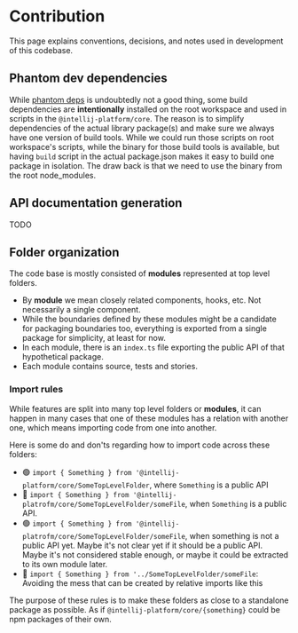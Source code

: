# Contribution

This page explains conventions, decisions, and notes used in development of this codebase.

## Phantom dev dependencies

While [phantom deps](https://rushjs.io/pages/advanced/phantom_deps/) is undoubtedly not a good thing, some build
dependencies are **intentionally** installed on the root workspace and used in scripts in the `@intellij-platform/core`.
The reason is to simplify dependencies of the actual library package(s) and make sure we always have one version of
build tools. While we could run those scripts on root workspace's scripts, while the binary for those build tools is
available, but having `build` script in the actual package.json makes it easy to build one package in isolation.
The draw back is that we need to use the binary from the root node_modules.

## API documentation generation

TODO

## Folder organization

The code base is mostly consisted of **modules** represented at top level folders.

- By **module** we mean closely related components, hooks, etc. Not necessarily a single component.
- While the boundaries defined by these modules might be a candidate for packaging boundaries too, everything
  is exported from a single package for simplicity, at least for now.
- In each module, there is an `index.ts` file exporting the public API of that hypothetical package.
- Each module contains source, tests and stories.

### Import rules

While features are split into many top level folders or **modules**, it can happen in many cases that one of these
modules has a relation with another one, which means importing code from one into another.

Here is some do and don'ts regarding how to import code across these folders:

- 🟢 `import { Something } from '@intellij-platform/core/SomeTopLevelFolder`, where `Something` is a public API
- 🔴 `import { Something } from '@intellij-platrofm/core/SomeTopLevelFolder/someFile`, when `Something` is a public API.
- 🟢 `import { Something } from '@intellij-platrofm/core/SomeTopLevelFolder/someFile`, when something is not
  a public API yet. Maybe it's not clear yet if it should be a public API. Maybe it's not considered stable enough,
  or maybe it could be extracted to its own module later.
- 🔴 `import { Something } from '../SomeTopLevelFolder/someFile`: Avoiding the mess that can be created by relative
  imports like this

The purpose of these rules is to make these folders as close to a standalone package as possible. As if
`@intellij-platform/core/{something}` could be npm packages of their own.
